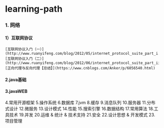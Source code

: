 ﻿# learning-path

### 1. 网络
  #### 1）互联网协议
    [互联网协议入门（一）](http://www.ruanyifeng.com/blog/2012/05/internet_protocol_suite_part_i.html)
    [互联网协议入门（二）](http://www.ruanyifeng.com/blog/2012/06/internet_protocol_suite_part_ii.html)
    [正向代理与反向代理【总结】](https://www.cnblogs.com/Anker/p/6056540.html)

#### 2.java基础
#### 3.javaWEB
4.常用开源框架
5.操作系统
6.数据库
7.jvm
8.缓存
9.消息队列
10.服务器
11.分布式设计
12.微服务
13.设计模式
14.性能
15.搜索引擎
16.数据结构
17.常用算法
18.工具技术
19.并发
20.运维 & 统计 & 技术支持
21.安全
22.设计思想 & 开发模式
23.项目管理
